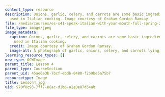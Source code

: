 ```yaml
---
content_type: resource
description: Onions, garlic, celery, and carrots are some basic ingredients that are
  used in Italian cooking. Image courtesy of Graham Gordon Ramsay.
file: /media/courses/es-s41-speak-italian-with-your-mouth-full-spring-2012/970f8c937ff788acd1b6a2e0e87d54ab_Lesson4.jpg
file_type: image/jpeg
image_metadata:
  caption: Onions, garlic, celery, and carrots are some basic ingredients that are
    used in Italian cooking.
  credit: Image courtesy of Graham Gordon Ramsay.
  image-alt: A photograph of garlic, onions, celery, and carrots lying on a counter.
learning_resource_types: []
ocw_type: OCWImage
parent_title: Lesson 4
parent_type: CourseSection
parent_uid: 45ae6e3b-7bcf-ebdb-0480-f2b9be5a75b7
resourcetype: Image
title: Lesson4.jpg
uid: 970f8c93-7ff7-88ac-d1b6-a2e0e87d54ab
---
```

